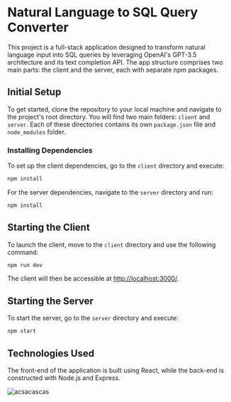 # Natural Language to SQL Query Converter

This project is a full-stack application designed to transform natural language input into SQL queries by leveraging OpenAI's GPT-3.5 architecture and its text completion API. The app structure comprises two main parts: the client and the server, each with separate npm packages.

## Initial Setup

To get started, clone the repository to your local machine and navigate to the project's root directory. You will find two main folders: `client` and `server`. Each of these directories contains its own `package.json` file and `node_modules` folder.

### Installing Dependencies

To set up the client dependencies, go to the `client` directory and execute:

```bash
npm install
```

For the server dependencies, navigate to the `server` directory and run:

```bash
npm install
```

## Starting the Client

To launch the client, move to the `client` directory and use the following command:

```bash
npm run dev
```

The client will then be accessible at [http://localhost:3000/](http://localhost:3000/).

## Starting the Server

To start the server, go to the `server` directory and execute:

```bash
npm start
```

## Technologies Used

The front-end of the application is built using React, while the back-end is constructed with Node.js and Express.



![acsacascas](https://github.com/user-attachments/assets/b0f7d391-93b9-421b-b684-86ef41bdebc0)
